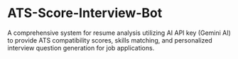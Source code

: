 # ATS-Score-Interview-Bot
A comprehensive system for resume analysis utilizing AI API key (Gemini AI) to provide ATS compatibility scores, skills matching, and personalized interview question generation for job applications.
